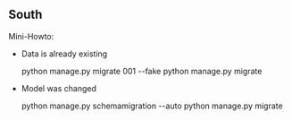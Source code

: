 ## South

Mini-Howto:
* Data is already existing

    python manage.py migrate <app> 001 --fake
    python manage.py migrate

* Model was changed

    python manage.py schemamigration --auto <app>
    python manage.py migrate <app>
